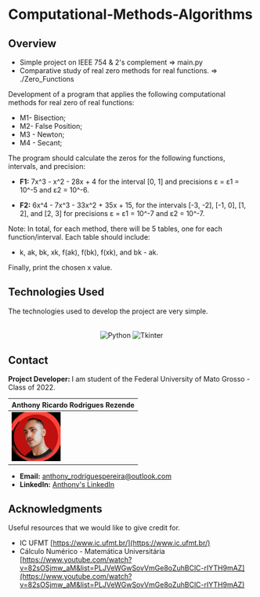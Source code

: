 # Computational-Methods-Algorithms

## Overview

- Simple project on IEEE 754 & 2's complement => main.py
- Comparative study of real zero methods for real functions. => ./Zero_Functions

Development of a program that applies the following computational methods for real zero of real functions:

- M1- Bisection;
- M2- False Position;
- M3 - Newton;
- M4 - Secant;

The program should calculate the zeros for the following functions, intervals, and precision:

- **F1:** 7x^3 - x^2 - 28x + 4 for the interval [0, 1] and precisions ε = ε1 = 10^-5 and ε2 = 10^-6.

- **F2:** 6x^4 - 7x^3 - 33x^2 + 35x + 15, for the intervals [-3, -2], [-1, 0], [1, 2], and [2, 3] for precisions ε = ε1 = 10^-7 and ε2 = 10^-7.

Note: In total, for each method, there will be 5 tables, one for each function/interval. Each table should include:

- k, ak, bk, xk, f(ak), f(bk), f(xk), and bk - ak.

Finally, print the chosen x value.

## Technologies Used

The technologies used to develop the project are very simple.

<div style="display: inline_block" align="center"><br>
  <img align="center" alt="Python" height="38" width="100" src="https://img.shields.io/badge/Python-3776AB?style=for-the-badge&logo=python&logoColor=white">
  <img align="center" alt="Tkinter" height="38" width="100" src="https://img.shields.io/badge/Tkinter-4B8BBE?style=for-the-badge&logo=tkinter&logoColor=white">
</div>

## Contact
<strong> Project Developer: </strong> I am student of the Federal University of Mato Grosso - Class of 2022.

| Anthony Ricardo Rodrigues Rezende | 
| --- |
| <img src="./images/anthony.jpeg" alt="Anthony's Photo" width="100"/> |

- **Email:** anthony_rodriguespereira@outlook.com
- **LinkedIn:** [Anthony's LinkedIn](https://www.linkedin.com/in/anthony-ricardo-rodrigues-rezende-486917227/)

## Acknowledgments
Useful resources that we would like to give credit for.

- IC UFMT [https://www.ic.ufmt.br/](https://www.ic.ufmt.br/)
- Cálculo Numérico - Matemática Universitária [https://www.youtube.com/watch?v=82sOSjmw_aM&list=PLJVeWGwSovVmGe8oZuhBClC-rIYTH9mAZ](https://www.youtube.com/watch?v=82sOSjmw_aM&list=PLJVeWGwSovVmGe8oZuhBClC-rIYTH9mAZ)
  
##


